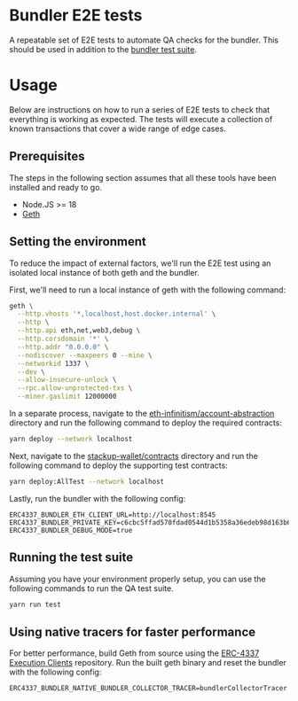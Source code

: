 # Bundler E2E tests

A repeatable set of E2E tests to automate QA checks for the bundler. This should be used in addition to the [bundler test suite](https://github.com/eth-infinitism/bundler-spec-tests).

# Usage

Below are instructions on how to run a series of E2E tests to check that everything is working as expected. The tests will execute a collection of known transactions that cover a wide range of edge cases.

## Prerequisites

The steps in the following section assumes that all these tools have been installed and ready to go.

- Node.JS >= 18
- [Geth](https://geth.ethereum.org/docs/getting-started/installing-geth)

## Setting the environment

To reduce the impact of external factors, we'll run the E2E test using an isolated local instance of both geth and the bundler.

First, we'll need to run a local instance of geth with the following command:

```bash
geth \
  --http.vhosts '*,localhost,host.docker.internal' \
  --http \
  --http.api eth,net,web3,debug \
  --http.corsdomain '*' \
  --http.addr "0.0.0.0" \
  --nodiscover --maxpeers 0 --mine \
  --networkid 1337 \
  --dev \
  --allow-insecure-unlock \
  --rpc.allow-unprotected-txs \
  --miner.gaslimit 12000000
```

In a separate process, navigate to the [eth-infinitism/account-abstraction](https://github.com/eth-infinitism/account-abstraction/) directory and run the following command to deploy the required contracts:

```bash
yarn deploy --network localhost
```

Next, navigate to the [stackup-wallet/contracts](https://github.com/stackup-wallet/contracts) directory and run the following command to deploy the supporting test contracts:

```bash
yarn deploy:AllTest --network localhost
```

Lastly, run the bundler with the following config:

```
ERC4337_BUNDLER_ETH_CLIENT_URL=http://localhost:8545
ERC4337_BUNDLER_PRIVATE_KEY=c6cbc5ffad570fdad0544d1b5358a36edeb98d163b6567912ac4754e144d4edb
ERC4337_BUNDLER_DEBUG_MODE=true
```

## Running the test suite

Assuming you have your environment properly setup, you can use the following commands to run the QA test suite.

```bash
yarn run test
```

## Using native tracers for faster performance

For better performance, build Geth from source using the [ERC-4337 Execution Clients](https://github.com/stackup-wallet/erc-4337-execution-clients) repository. Run the built geth binary and reset the bundler with the following config:

```
ERC4337_BUNDLER_NATIVE_BUNDLER_COLLECTOR_TRACER=bundlerCollectorTracer
```
